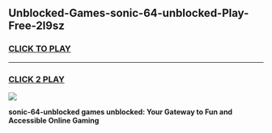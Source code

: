 
## Unblocked-Games-sonic-64-unblocked-Play-Free-2l9sz
<h3>
<a href="https://premium76.site?title=sonic-64-unblocked&ref=23A">CLICK TO PLAY</a></h3>
<hr>

<h3>
<a href="https://premium76.site?title=sonic-64-unblocked&ref=23A">CLICK 2 PLAY</a>
  
</h3>

<a href="https://premium76.site?title=sonic-64-unblocked&ref=23A"><img src="https://clearcache.store/games.png"></a>


**sonic-64-unblocked games unblocked: Your Gateway to Fun and Accessible Online Gaming**
